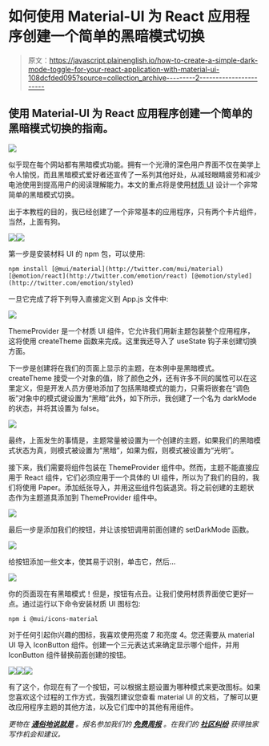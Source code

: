# 如何使用 Material-UI 为 React 应用程序创建一个简单的黑暗模式切换

> 原文：<https://javascript.plainenglish.io/how-to-create-a-simple-dark-mode-toggle-for-your-react-application-with-material-ui-108dcfded095?source=collection_archive---------2----------------------->

## 使用 Material-UI 为 React 应用程序创建一个简单的黑暗模式切换的指南。

![](img/db85817cbd271670681516a2f5b912d2.png)

似乎现在每个网站都有黑暗模式功能。拥有一个光滑的深色用户界面不仅在美学上令人愉悦，而且黑暗模式爱好者还宣传了一系列其他好处，从减轻眼睛疲劳和减少电池使用到提高用户的阅读理解能力。本文的重点将是使用[材质 UI](https://mui.com/) 设计一个非常简单的黑暗模式切换。

出于本教程的目的，我已经创建了一个非常基本的应用程序，只有两个卡片组件，当然，上面有狗。

![](img/bec144c530f029bd54a3a7ef6d0724ca.png)![](img/a1703e635e5df02327e0c7f52653d1f9.png)

第一步是安装材料 UI 的 npm 包，可以使用:

```
npm install [@mui/material](http://twitter.com/mui/material) [@emotion/react](http://twitter.com/emotion/react) [@emotion/styled](http://twitter.com/emotion/styled)
```

一旦它完成了将下列导入直接定义到 App.js 文件中:

![](img/db9d2130455ccda84c5460fd079ca4be.png)

ThemeProvider 是一个材质 UI 组件，它允许我们用新主题包装整个应用程序，这将使用 createTheme 函数来完成。这里我还导入了 useState 钩子来创建切换方面。

下一步是创建将在我们的页面上显示的主题，在本例中是黑暗模式。createTheme 接受一个对象的值，除了颜色之外，还有许多不同的属性可以在这里定义，但是开发人员方便地添加了包括黑暗模式的能力，只需将嵌套在“调色板”对象中的模式键设置为“黑暗”此外，如下所示，我创建了一个名为 darkMode 的状态，并将其设置为 false。

![](img/62ae486f0a8ea70702970767bda1fad0.png)

最终，上面发生的事情是，主题常量被设置为一个创建的主题，如果我们的黑暗模式状态为真，则模式被设置为“黑暗”，如果为假，则模式被设置为“光明”。

接下来，我们需要将组件包装在 ThemeProvider 组件中。然而，主题不能直接应用于 React 组件，它们必须应用于一个具体的 UI 组件，所以为了我们的目的，我们将使用 Paper。添加纸张导入，并用这些组件包装退货。将之前创建的主题状态作为主题道具添加到 ThemeProvider 组件中。

![](img/f6b11cd58f4696c8ec8cc57e65d07581.png)

最后一步是添加我们的按钮，并让该按钮调用前面创建的 setDarkMode 函数。

![](img/3d3ab6fac1ddaa6d99ab7800884b654a.png)

给按钮添加一些文本，使其易于识别，单击它，然后…

![](img/31963a5d99249c09d24abb426dffa389.png)

你的页面现在有黑暗模式！但是，按钮有点丑。让我们使用材质界面使它更好一点。通过运行以下命令安装材质 UI 图标包:

```
npm i @mui/icons-material
```

对于任何引起你兴趣的图标，我喜欢使用亮度 7 和亮度 4。您还需要从 material UI 导入 IconButton 组件。创建一个三元表达式来确定显示哪个组件，并用 IconButton 组件替换前面创建的按钮。

![](img/c94893a15f864ed37ca6e9f5224ed2fe.png)![](img/8ddaf9feac66c68ed6e4869a8b30c01d.png)![](img/e1a4a7fab300530038158660020ba216.png)

有了这个，你现在有了一个按钮，可以根据主题设置为哪种模式来更改图标。如果您喜欢这个过程的工作方式，我强烈建议您查看 material UI 的文档，了解可以更改应用程序主题的其他方法，以及它们库中的其他有用组件。

*更物在* [***通俗地说就是***](http://plainenglish.io/) *。报名参加我们的* [***免费周报***](http://newsletter.plainenglish.io/) *。在我们的* [***社区纠纷***](https://discord.gg/GtDtUAvyhW) *获得独家写作机会和建议。*